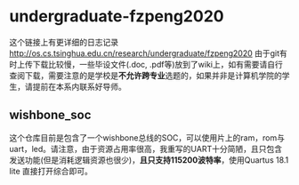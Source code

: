 # undergraduate-fzpeng2020
这个链接上有更详细的日志记录 http://os.cs.tsinghua.edu.cn/research/undergraduate/fzpeng2020
由于git有时上传下载比较慢，一些毕设文件(.doc, .pdf等)放到了wiki上，如有需要请自行查阅下载，需要注意的是学校是**不允许跨专业**选题的，如果并非是计算机学院的学生，请提前在本系内联系好导师。
## wishbone_soc
这个仓库目前是包含了一个wishbone总线的SOC，可以使用片上的ram，rom与uart，led。请注意，由于资源占用率很高，我重写的UART十分简陋，且只包含发送功能(但是消耗逻辑资源也很少)，**且只支持115200波特率**，使用Quartus 18.1 lite 直接打开综合即可。
